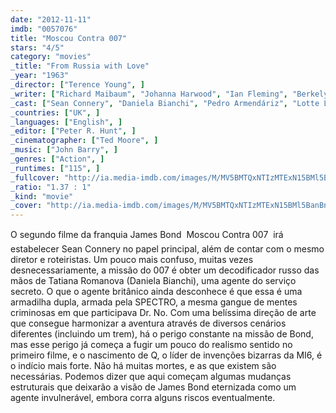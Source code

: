 ```yaml
---
date: "2012-11-11"
imdb: "0057076"
title: "Moscou Contra 007"
stars: "4/5"
category: "movies"
_title: "From Russia with Love"
_year: "1963"
_director: ["Terence Young", ]
_writer: ["Richard Maibaum", "Johanna Harwood", "Ian Fleming", "Berkely Mather", ]
_cast: ["Sean Connery", "Daniela Bianchi", "Pedro Armendáriz", "Lotte Lenya", "Robert Shaw", "Bernard Lee", "Eunice Gayson", "Walter Gotell", "Francis De Wolff", ]
_countries: ["UK", ]
_languages: ["English", ]
_editor: ["Peter R. Hunt", ]
_cinematographer: ["Ted Moore", ]
_music: ["John Barry", ]
_genres: ["Action", ]
_runtimes: ["115", ]
_fullcover: "http://ia.media-imdb.com/images/M/MV5BMTQxNTIzMTExN15BMl5BanBnXkFtZTcwODI4MDgzNA@@.jpg"
_ratio: "1.37 : 1"
_kind: "movie"
_cover: "http://ia.media-imdb.com/images/M/MV5BMTQxNTIzMTExN15BMl5BanBnXkFtZTcwODI4MDgzNA@@._V1._SX93_SY140_.jpg"
---
```

O segundo filme da franquia James Bond  Moscou Contra 007  irá estabelecer Sean Connery no papel principal, além de contar com o mesmo diretor e roteiristas. Um pouco mais confuso, muitas vezes desnecessariamente, a missão do 007 é obter um decodificador russo das mãos de Tatiana Romanova (Daniela Bianchi), uma agente do serviço secreto. O que o agente britânico ainda desconhece é que essa é uma armadilha dupla, armada pela SPECTRO, a mesma gangue de mentes criminosas em que participava Dr. No. Com uma belíssima direção de arte que consegue harmonizar a aventura através de diversos cenários diferentes (incluindo um trem), há o perigo constante na missão de Bond, mas esse perigo já começa a fugir um pouco do realismo sentido no primeiro filme, e o nascimento de Q, o líder de invenções bizarras da MI6, é o indício mais forte. Não há muitas mortes, e as que existem são necessárias. Podemos dizer que aqui começam algumas mudanças estruturais que deixarão a visão de James Bond eternizada como um agente invulnerável, embora corra alguns riscos eventualmente.

